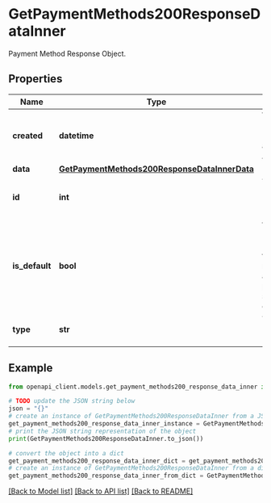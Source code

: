 # GetPaymentMethods200ResponseDataInner

Payment Method Response Object.

## Properties

Name | Type | Description | Notes
------------ | ------------- | ------------- | -------------
**created** | **datetime** | When the Payment Method was added to the Account. | [optional] [readonly] 
**data** | [**GetPaymentMethods200ResponseDataInnerData**](GetPaymentMethods200ResponseDataInnerData.md) |  | [optional] 
**id** | **int** | The unique ID of this Payment Method. | [optional] 
**is_default** | **bool** | Whether this Payment Method is the default method for automatically processing service charges. | [optional] 
**type** | **str** | The type of Payment Method. | [optional] 

## Example

```python
from openapi_client.models.get_payment_methods200_response_data_inner import GetPaymentMethods200ResponseDataInner

# TODO update the JSON string below
json = "{}"
# create an instance of GetPaymentMethods200ResponseDataInner from a JSON string
get_payment_methods200_response_data_inner_instance = GetPaymentMethods200ResponseDataInner.from_json(json)
# print the JSON string representation of the object
print(GetPaymentMethods200ResponseDataInner.to_json())

# convert the object into a dict
get_payment_methods200_response_data_inner_dict = get_payment_methods200_response_data_inner_instance.to_dict()
# create an instance of GetPaymentMethods200ResponseDataInner from a dict
get_payment_methods200_response_data_inner_from_dict = GetPaymentMethods200ResponseDataInner.from_dict(get_payment_methods200_response_data_inner_dict)
```
[[Back to Model list]](../README.md#documentation-for-models) [[Back to API list]](../README.md#documentation-for-api-endpoints) [[Back to README]](../README.md)


